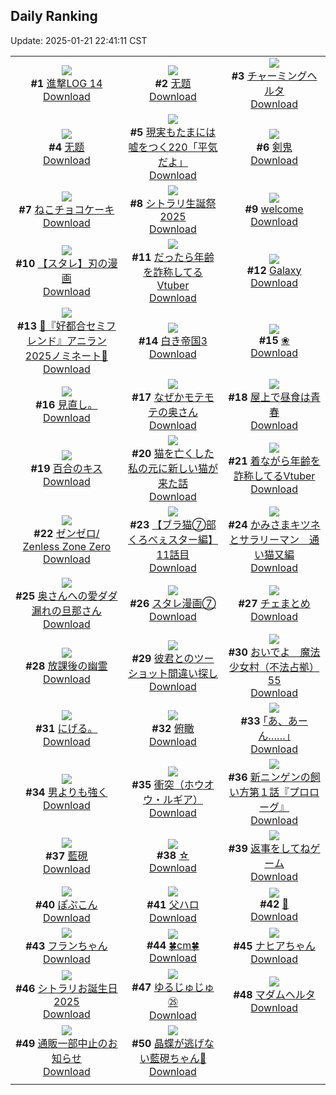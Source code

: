 ## Daily Ranking
Update: 2025-01-21 22:41:11 CST

|      |      |      |
| :----: | :----: | :----: |
| ![](https://i.pixiv.re/c/240x480/img-master/img/2025/01/19/10/25/52/126359047_p0_master1200.jpg)<br>**#1** [進撃LOG 14](https://www.pixiv.net/artworks/126359047)<br>[Download](https://i.pixiv.re/img-original/img/2025/01/19/10/25/52/126359047_p0.jpg) | ![](https://i.pixiv.re/c/240x480/img-master/img/2025/01/19/01/32/08/126351103_p0_master1200.jpg)<br>**#2** [无题](https://www.pixiv.net/artworks/126351103)<br>[Download](https://i.pixiv.re/img-original/img/2025/01/19/01/32/08/126351103_p0.jpg) | ![](https://i.pixiv.re/c/240x480/img-master/img/2025/01/20/00/09/51/126385072_p0_master1200.jpg)<br>**#3** [チャーミングヘルタ](https://www.pixiv.net/artworks/126385072)<br>[Download](https://i.pixiv.re/img-original/img/2025/01/20/00/09/51/126385072_p0.jpg) |
| ![](https://i.pixiv.re/c/240x480/img-master/img/2025/01/19/01/28/23/126351012_p0_master1200.jpg)<br>**#4** [无题](https://www.pixiv.net/artworks/126351012)<br>[Download](https://i.pixiv.re/img-original/img/2025/01/19/01/28/23/126351012_p0.jpg) | ![](https://i.pixiv.re/c/240x480/img-master/img/2025/01/19/18/00/08/126370064_p0_master1200.jpg)<br>**#5** [現実もたまには嘘をつく220「平気だよ」](https://www.pixiv.net/artworks/126370064)<br>[Download](https://i.pixiv.re/img-original/img/2025/01/19/18/00/08/126370064_p0.jpg) | ![](https://i.pixiv.re/c/240x480/img-master/img/2025/01/19/00/00/09/126347809_p0_master1200.jpg)<br>**#6** [剣鬼](https://www.pixiv.net/artworks/126347809)<br>[Download](https://i.pixiv.re/img-original/img/2025/01/19/00/00/09/126347809_p0.jpg) |
| ![](https://i.pixiv.re/c/240x480/img-master/img/2025/01/19/20/30/04/126375496_p0_master1200.jpg)<br>**#7** [ねこチョコケーキ](https://www.pixiv.net/artworks/126375496)<br>[Download](https://i.pixiv.re/img-original/img/2025/01/19/20/30/04/126375496_p0.png) | ![](https://i.pixiv.re/c/240x480/img-master/img/2025/01/20/04/06/34/126390474_p0_master1200.jpg)<br>**#8** [シトラリ生誕祭2025](https://www.pixiv.net/artworks/126390474)<br>[Download](https://i.pixiv.re/img-original/img/2025/01/20/04/06/34/126390474_p0.jpg) | ![](https://i.pixiv.re/c/240x480/img-master/img/2025/01/19/17/35/01/126369280_p0_master1200.jpg)<br>**#9** [welcome](https://www.pixiv.net/artworks/126369280)<br>[Download](https://i.pixiv.re/img-original/img/2025/01/19/17/35/01/126369280_p0.png) |
| ![](https://i.pixiv.re/c/240x480/img-master/img/2025/01/19/21/17/05/126377479_p0_master1200.jpg)<br>**#10** [【スタレ】刃の漫画](https://www.pixiv.net/artworks/126377479)<br>[Download](https://i.pixiv.re/img-original/img/2025/01/19/21/17/05/126377479_p0.png) | ![](https://i.pixiv.re/c/240x480/img-master/img/2025/01/19/21/07/26/126377087_p0_master1200.jpg)<br>**#11** [だったら年齢を詐称してるVtuber](https://www.pixiv.net/artworks/126377087)<br>[Download](https://i.pixiv.re/img-original/img/2025/01/19/21/07/26/126377087_p0.png) | ![](https://i.pixiv.re/c/240x480/img-master/img/2025/01/19/00/00/29/126347921_p0_master1200.jpg)<br>**#12** [Galaxy](https://www.pixiv.net/artworks/126347921)<br>[Download](https://i.pixiv.re/img-original/img/2025/01/19/00/00/29/126347921_p0.jpg) |
| ![](https://i.pixiv.re/c/240x480/img-master/img/2025/01/19/00/06/09/126348469_p0_master1200.jpg)<br>**#13** [💜『好都合セミフレンド』アニラン2025ノミネート💜](https://www.pixiv.net/artworks/126348469)<br>[Download](https://i.pixiv.re/img-original/img/2025/01/19/00/06/09/126348469_p0.jpg) | ![](https://i.pixiv.re/c/240x480/img-master/img/2025/01/19/20/00/16/126374299_p0_master1200.jpg)<br>**#14** [白き帝国3](https://www.pixiv.net/artworks/126374299)<br>[Download](https://i.pixiv.re/img-original/img/2025/01/19/20/00/16/126374299_p0.png) | ![](https://i.pixiv.re/c/240x480/img-master/img/2025/01/20/03/06/20/126389659_p0_master1200.jpg)<br>**#15** [❀](https://www.pixiv.net/artworks/126389659)<br>[Download](https://i.pixiv.re/img-original/img/2025/01/20/03/06/20/126389659_p0.jpg) |
| ![](https://i.pixiv.re/c/240x480/img-master/img/2025/01/19/13/56/59/126363548_p0_master1200.jpg)<br>**#16** [見直し。](https://www.pixiv.net/artworks/126363548)<br>[Download](https://i.pixiv.re/img-original/img/2025/01/19/13/56/59/126363548_p0.jpg) | ![](https://i.pixiv.re/c/240x480/img-master/img/2025/01/19/00/03/49/126348317_p0_master1200.jpg)<br>**#17** [なぜかモテモテの奥さん](https://www.pixiv.net/artworks/126348317)<br>[Download](https://i.pixiv.re/img-original/img/2025/01/19/00/03/49/126348317_p0.jpg) | ![](https://i.pixiv.re/c/240x480/img-master/img/2025/01/20/20/04/58/126407159_p0_master1200.jpg)<br>**#18** [屋上で昼食は青春](https://www.pixiv.net/artworks/126407159)<br>[Download](https://i.pixiv.re/img-original/img/2025/01/20/20/04/58/126407159_p0.jpg) |
| ![](https://i.pixiv.re/c/240x480/img-master/img/2025/01/20/00/00/06/126384211_p0_master1200.jpg)<br>**#19** [百合のキス](https://www.pixiv.net/artworks/126384211)<br>[Download](https://i.pixiv.re/img-original/img/2025/01/20/00/00/06/126384211_p0.png) | ![](https://i.pixiv.re/c/240x480/img-master/img/2025/01/20/12/14/31/126397265_p0_master1200.jpg)<br>**#20** [猫を亡くした私の元に新しい猫が来た話](https://www.pixiv.net/artworks/126397265)<br>[Download](https://i.pixiv.re/img-original/img/2025/01/20/12/14/31/126397265_p0.jpg) | ![](https://i.pixiv.re/c/240x480/img-master/img/2025/01/20/21/07/33/126409230_p0_master1200.jpg)<br>**#21** [着ながら年齢を詐称してるVtuber](https://www.pixiv.net/artworks/126409230)<br>[Download](https://i.pixiv.re/img-original/img/2025/01/20/21/07/33/126409230_p0.png) |
| ![](https://i.pixiv.re/c/240x480/img-master/img/2025/01/20/01/34/24/126387818_p0_master1200.jpg)<br>**#22** [ゼンゼロ/ Zenless Zone Zero](https://www.pixiv.net/artworks/126387818)<br>[Download](https://i.pixiv.re/img-original/img/2025/01/20/01/34/24/126387818_p0.png) | ![](https://i.pixiv.re/c/240x480/img-master/img/2025/01/20/19/02/10/126405315_p0_master1200.jpg)<br>**#23** [【ブラ猫⑦部 くろべぇスター編】 11話目](https://www.pixiv.net/artworks/126405315)<br>[Download](https://i.pixiv.re/img-original/img/2025/01/20/19/02/10/126405315_p0.png) | ![](https://i.pixiv.re/c/240x480/img-master/img/2025/01/20/11/20/06/126396264_p0_master1200.jpg)<br>**#24** [かみさまキツネとサラリーマン　通い猫又編](https://www.pixiv.net/artworks/126396264)<br>[Download](https://i.pixiv.re/img-original/img/2025/01/20/11/20/06/126396264_p0.png) |
| ![](https://i.pixiv.re/c/240x480/img-master/img/2025/01/20/00/03/09/126384702_p0_master1200.jpg)<br>**#25** [奥さんへの愛ダダ漏れの旦那さん](https://www.pixiv.net/artworks/126384702)<br>[Download](https://i.pixiv.re/img-original/img/2025/01/20/00/03/09/126384702_p0.jpg) | ![](https://i.pixiv.re/c/240x480/img-master/img/2025/01/20/19/36/30/126406247_p0_master1200.jpg)<br>**#26** [スタレ漫画⑦](https://www.pixiv.net/artworks/126406247)<br>[Download](https://i.pixiv.re/img-original/img/2025/01/20/19/36/30/126406247_p0.jpg) | ![](https://i.pixiv.re/c/240x480/img-master/img/2025/01/19/11/32/38/126360431_p0_master1200.jpg)<br>**#27** [チェまとめ](https://www.pixiv.net/artworks/126360431)<br>[Download](https://i.pixiv.re/img-original/img/2025/01/19/11/32/38/126360431_p0.jpg) |
| ![](https://i.pixiv.re/c/240x480/img-master/img/2025/01/19/10/08/59/126358748_p0_master1200.jpg)<br>**#28** [放課後の幽霊](https://www.pixiv.net/artworks/126358748)<br>[Download](https://i.pixiv.re/img-original/img/2025/01/19/10/08/59/126358748_p0.jpg) | ![](https://i.pixiv.re/c/240x480/img-master/img/2025/01/20/19/59/26/126406849_p0_master1200.jpg)<br>**#29** [彼君とのツーショット間違い探し](https://www.pixiv.net/artworks/126406849)<br>[Download](https://i.pixiv.re/img-original/img/2025/01/20/19/59/26/126406849_p0.jpg) | ![](https://i.pixiv.re/c/240x480/img-master/img/2025/01/19/18/14/19/126369318_p0_master1200.jpg)<br>**#30** [おいでよ　魔法少女村（不法占拠）55](https://www.pixiv.net/artworks/126369318)<br>[Download](https://i.pixiv.re/img-original/img/2025/01/19/18/14/19/126369318_p0.png) |
| ![](https://i.pixiv.re/c/240x480/img-master/img/2025/01/20/18/58/54/126405118_p0_master1200.jpg)<br>**#31** [にげる。](https://www.pixiv.net/artworks/126405118)<br>[Download](https://i.pixiv.re/img-original/img/2025/01/20/18/58/54/126405118_p0.jpg) | ![](https://i.pixiv.re/c/240x480/img-master/img/2025/01/19/00/11/43/126348705_p0_master1200.jpg)<br>**#32** [俯瞰](https://www.pixiv.net/artworks/126348705)<br>[Download](https://i.pixiv.re/img-original/img/2025/01/19/00/11/43/126348705_p0.jpg) | ![](https://i.pixiv.re/c/240x480/img-master/img/2025/01/20/17/07/13/126402225_p0_master1200.jpg)<br>**#33** [｢あ、あーん……｣](https://www.pixiv.net/artworks/126402225)<br>[Download](https://i.pixiv.re/img-original/img/2025/01/20/17/07/13/126402225_p0.jpg) |
| ![](https://i.pixiv.re/c/240x480/img-master/img/2025/01/19/00/29/11/126349290_p0_master1200.jpg)<br>**#34** [男よりも強く](https://www.pixiv.net/artworks/126349290)<br>[Download](https://i.pixiv.re/img-original/img/2025/01/19/00/29/11/126349290_p0.jpg) | ![](https://i.pixiv.re/c/240x480/img-master/img/2025/01/19/18/56/47/126372011_p0_master1200.jpg)<br>**#35** [衝突（ホウオウ・ルギア）](https://www.pixiv.net/artworks/126372011)<br>[Download](https://i.pixiv.re/img-original/img/2025/01/19/18/56/47/126372011_p0.jpg) | ![](https://i.pixiv.re/c/240x480/img-master/img/2025/01/20/18/00/02/126403397_p0_master1200.jpg)<br>**#36** [新ニンゲンの飼い方第１話『プロローグ』](https://www.pixiv.net/artworks/126403397)<br>[Download](https://i.pixiv.re/img-original/img/2025/01/20/18/00/02/126403397_p0.jpg) |
| ![](https://i.pixiv.re/c/240x480/img-master/img/2025/01/19/00/40/21/126349733_p0_master1200.jpg)<br>**#37** [藍硯](https://www.pixiv.net/artworks/126349733)<br>[Download](https://i.pixiv.re/img-original/img/2025/01/19/00/40/21/126349733_p0.jpg) | ![](https://i.pixiv.re/c/240x480/img-master/img/2025/01/20/17/00/17/126402059_p0_master1200.jpg)<br>**#38** [☆](https://www.pixiv.net/artworks/126402059)<br>[Download](https://i.pixiv.re/img-original/img/2025/01/20/17/00/17/126402059_p0.png) | ![](https://i.pixiv.re/c/240x480/img-master/img/2025/01/20/10/00/34/126395119_p0_master1200.jpg)<br>**#39** [返事をしてねゲーム](https://www.pixiv.net/artworks/126395119)<br>[Download](https://i.pixiv.re/img-original/img/2025/01/20/10/00/34/126395119_p0.jpg) |
| ![](https://i.pixiv.re/c/240x480/img-master/img/2025/01/20/12/08/31/126397162_p0_master1200.jpg)<br>**#40** [ぽぷこん](https://www.pixiv.net/artworks/126397162)<br>[Download](https://i.pixiv.re/img-original/img/2025/01/20/12/08/31/126397162_p0.png) | ![](https://i.pixiv.re/c/240x480/img-master/img/2025/01/19/03/48/39/126353614_p0_master1200.jpg)<br>**#41** [父ハロ](https://www.pixiv.net/artworks/126353614)<br>[Download](https://i.pixiv.re/img-original/img/2025/01/19/03/48/39/126353614_p0.jpg) | ![](https://i.pixiv.re/c/240x480/img-master/img/2025/01/19/16/51/24/126367943_p0_master1200.jpg)<br>**#42** [💫](https://www.pixiv.net/artworks/126367943)<br>[Download](https://i.pixiv.re/img-original/img/2025/01/19/16/51/24/126367943_p0.png) |
| ![](https://i.pixiv.re/c/240x480/img-master/img/2025/01/19/18/44/24/126371637_p0_master1200.jpg)<br>**#43** [フランちゃん](https://www.pixiv.net/artworks/126371637)<br>[Download](https://i.pixiv.re/img-original/img/2025/01/19/18/44/24/126371637_p0.jpg) | ![](https://i.pixiv.re/c/240x480/img-master/img/2025/01/19/20/28/44/126375448_p0_master1200.jpg)<br>**#44** [🍀cm🍀](https://www.pixiv.net/artworks/126375448)<br>[Download](https://i.pixiv.re/img-original/img/2025/01/19/20/28/44/126375448_p0.png) | ![](https://i.pixiv.re/c/240x480/img-master/img/2025/01/19/08/40/37/126357198_p0_master1200.jpg)<br>**#45** [ナヒアちゃん](https://www.pixiv.net/artworks/126357198)<br>[Download](https://i.pixiv.re/img-original/img/2025/01/19/08/40/37/126357198_p0.jpg) |
| ![](https://i.pixiv.re/c/240x480/img-master/img/2025/01/20/23/46/06/126414910_p0_master1200.jpg)<br>**#46** [シトラリお誕生日2025](https://www.pixiv.net/artworks/126414910)<br>[Download](https://i.pixiv.re/img-original/img/2025/01/20/23/46/06/126414910_p0.png) | ![](https://i.pixiv.re/c/240x480/img-master/img/2025/01/20/13/54/13/126398824_p0_master1200.jpg)<br>**#47** [ゆるじゅじゅ㉕](https://www.pixiv.net/artworks/126398824)<br>[Download](https://i.pixiv.re/img-original/img/2025/01/20/13/54/13/126398824_p0.jpg) | ![](https://i.pixiv.re/c/240x480/img-master/img/2025/01/19/00/00/15/126347852_p0_master1200.jpg)<br>**#48** [マダムヘルタ](https://www.pixiv.net/artworks/126347852)<br>[Download](https://i.pixiv.re/img-original/img/2025/01/19/00/00/15/126347852_p0.png) |
| ![](https://i.pixiv.re/c/240x480/img-master/img/2025/01/20/20/21/49/126407662_p0_master1200.jpg)<br>**#49** [通販一部中止のお知らせ](https://www.pixiv.net/artworks/126407662)<br>[Download](https://i.pixiv.re/img-original/img/2025/01/20/20/21/49/126407662_p0.png) | ![](https://i.pixiv.re/c/240x480/img-master/img/2025/01/19/18/08/11/126370509_p0_master1200.jpg)<br>**#50** [晶蝶が逃げない藍硯ちゃん🦋](https://www.pixiv.net/artworks/126370509)<br>[Download](https://i.pixiv.re/img-original/img/2025/01/19/18/08/11/126370509_p0.png) |
|      |

